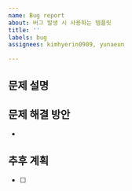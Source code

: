 ```yaml
---
name: Bug report
about: 버그 발생 시 사용하는 템플릿
title: ''
labels: bug
assignees: kimhyerin0909, yunaeun

---
```


## 문제 설명
>
## 문제 해결 방안
- 
## 추후 계획
- [ ]
